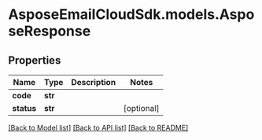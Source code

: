 # AsposeEmailCloudSdk.models.AsposeResponse
## Properties
Name | Type | Description | Notes
------------ | ------------- | ------------- | -------------
**code** | **str** |  | 
**status** | **str** |  | [optional] 



[[Back to Model list]](README.md#documentation-for-models) [[Back to API list]](README.md#documentation-for-api-endpoints) [[Back to README]](README.md)


